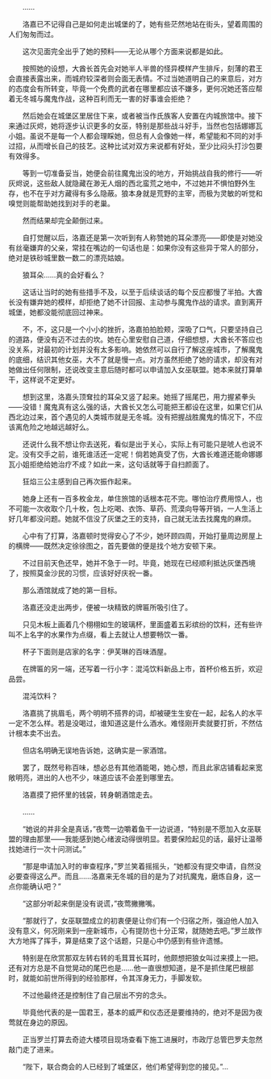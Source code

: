 　　……

　　洛嘉已不记得自己是如何走出城堡的了，她有些茫然地站在街头，望着周围的人们匆匆而过。

　　这次见面完全出乎了她的预料——无论从哪个方面来说都是如此。

　　按照她的设想，大酋长首先会对她半人半兽的怪异模样产生排斥，刻薄的君王会直接表露出来，而城府较深者则会面无表情。不过当她道明自己的来意后，对方的态度会有所转变，毕竟一个免费的武者在哪里都应该不嫌多，更何况她还答应帮着无冬城与魔鬼作战，这种百利而无一害的好事谁会拒绝？

　　然后她会在城堡区里居住下来，或者被当作氏族客人安置在内城旅馆中。接下来通过灰烬，她将逐步认识更多的女巫，特别是那些战斗好手，当然也包括娜娜瓦小姐。虽说不是每一个人都会理睬她，但总有人会像她一样，希望能和不同的对手过招，从而增长自己的技艺。这种比试对双方来说都有好处，至少比闷头打沙包要有效得多。

　　等到一切准备妥当，她便会前往魔鬼出没的地方，开始挑战自我的修行——听灰烬说，这些敌人就隐藏在渺无人烟的西北蛮荒之地中，不过她并不惧怕野外生存，也不在乎对方藏得有多么隐蔽。狼本身就是荒野的主宰，而极为灵敏的听觉和嗅觉则能帮助她找到对手的老巢。

　　然而结果却完全颠倒过来。

　　自打觉醒以后，洛嘉还是第一次听到有人称赞她的耳朵漂亮——即使是对她没有丝毫嫌弃的父亲，常挂在嘴边的一句话也是：如果你没有这些异于常人的部分，绝对是铁砂城里数一数二的漂亮姑娘。

　　狼耳朵……真的会好看么？

　　这话让当时的她有些措手不及，以至于后续谈话的每个反应都慢了半拍。大酋长没有嫌弃她的模样，却拒绝了她不计回报、主动参与魔鬼作战的请求。直到离开城堡，她都没能彻底回过神来。

　　不，不，这只是一个小小的挫折，洛嘉拍拍脸颊，深吸了口气，只要坚持自己的道路，便没有迈不过去的坎。她在心里安慰自己道，仔细想想，大酋长不答应也没关系，对最初的计划并没有太多影响。她依然可以自行了解这座城市，了解魔鬼的底细，结识其他女巫，大不了就是慢一点。对方虽然拒绝了她的请求，却没有对她做出任何限制，还说改变主意后随时都可以申请加入女巫联盟。她本来就打算单干，这样说不定更好。

　　想到这里，洛嘉头顶耷拉的耳朵又竖了起来。她摇了摇尾巴，用力握紧拳头——没错！魔鬼真有这么强的话，大酋长又怎么可能把王都设在这里，如果它们从西北边过来，首个遇见的人类城市就是无冬城。没有把握战胜魔鬼的情况下，不应该离危险之地越远越好么。

　　还说什么我不想让你去送死，看似是出于关心，实际上有可能只是唬人也说不定。没有交手之前，谁死谁活还一定呢！倘若她真受了伤，大酋长难道还能命娜娜瓦小姐拒绝给她治疗不成？如此一来，这句话就等于自扫颜面了。

　　狂焰三公主感到自己再次振作起来。

　　她身上还有一百多枚金龙，单住旅馆的话根本花不完。哪怕治疗费用惊人，也不可能一次收取个几十枚，包上吃喝、衣饰、草药、荒漠向导等开销，一人生活上好几年都没问题。她就不信没了灰堡之王的支持，自己就无法去找魔鬼的麻烦。

　　心中有了打算，洛嘉顿时觉得安心了不少，她环顾四周，开始打量周边房屋上的横牌——既然决定徐徐图之，首先要做的便是找个地方安顿下来。

　　不过目前天色还早，她并不急于一时。毕竟，她现在已经顺利抵达灰堡西境了，按照莫金沙民的习惯，应该好好庆祝一番。

　　那么酒馆就成了她的第一目标。

　　洛嘉还没走出两步，便被一块精致的牌匾所吸引住了。

　　只见木板上画着几个栩栩如生的玻璃杯，里面盛着五彩缤纷的饮料，还有些许叫不上名字的水果作为点缀，看上去就让人想要畅饮一番。

　　杯子下面则是店家的名字：伊芙琳的百味酒屋。

　　在牌匾的另一端，还写着一行小字：混沌饮料新品上市，首杯价格五折，欢迎品尝。

　　混沌饮料？

　　洛嘉挑了挑眉毛，两个明明不搭界的词，却被硬生生安在一起，起名人的水平一定不怎么样。若是没喝过，谁知道这是什么酒水。难怪刚开卖就要打折，不然估计根本卖不出去。

　　但店名明确无误地告诉她，这确实是一家酒馆。

　　罢了，既然号称百味，想必总有其他酒能喝，她心想，而且此家店铺看起来宽敞明亮，进出的人也不少，味道应该不会差到哪里去。

　　洛嘉摸了把怀里的钱袋，转身朝酒馆走去。

　　……

　　“她说的并非全是真话，”夜莺一边嚼着鱼干一边说道，“特别是不愿加入女巫联盟的理由那里——我能感到她心绪波动得很明显。若要保险起见的话，最好让温蒂找她进行一次十问测试。”

　　“那是申请加入时的审查程序，”罗兰笑着摇摇头，“她都没有提交申请，自然没必要查得这么严。而且……洛嘉来无冬城的目的是为了对抗魔鬼，磨炼自身，这一点你能确认吧？”

　　“这部分听起来倒是没有说谎，”夜莺撇撇嘴。

　　“那就行了，女巫联盟成立的初衷便是让你们有一个归宿之所，强迫他人加入没有意义，何况刚来到一座新城市，心有提防也十分正常，就随她去吧。”罗兰故作大方地挥了挥手，算是结束了这个话题，只是心中仍感到有些许遗憾。

　　特别是在欣赏那双左转右转的毛茸茸长耳时，他颇想把狼女叫过来摸上一把。还有对方总是不自觉晃动的尾巴也是……他一直很想知道，是不是抓住尾巴根部时，就能如前世所得到的经验那样，令其浑身无力，手脚发软。

　　不过他最终还是控制住了自己层出不穷的念头。

　　毕竟他代表的是一国君王，基本的威严和仪态还是要维持的，绝对不是因为夜莺就在身边的原因。

　　正当罗兰打算去奇迹大楼项目现场查看下施工进展时，市政厅总管巴罗夫忽然敲门走了进来。

　　“陛下，联合商会的人已经到了城堡区，他们希望得到您的接见。”...
